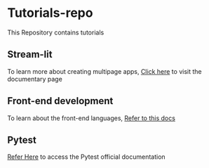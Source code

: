 # Tutorials-repo
This Repository contains tutorials

## Stream-lit
To learn more about creating multipage apps, [Click here](https://docs.streamlit.io/develop/concepts/multipage-apps/pages-directory) to visit the documentary page

## Front-end development
To learn about the front-end languages, [Refer to this docs](https://developer.mozilla.org/en-US/)

## Pytest
[Refer Here](https://docs.pytest.org/en/stable/contents.html) to access the Pytest official documentation
